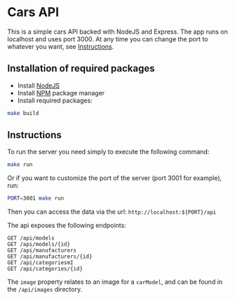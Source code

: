 # Cars API

This is a simple cars API backed with NodeJS and Express. The app runs on localhost and uses port 3000.
At any time you can change the port to whatever you want, see [Instructions](##Instructions).

## Installation of required packages
- Install [NodeJS](http://nodejs.org)
- Install [NPM](https://www.npmjs.com/package/npm) package manager
- Install required packages: 
```bash 
make build
```

## Instructions

To run the server you need simply to execute the following command:
```bash
make run
```
Or if you want to customize the port of the server (port 3001 for example), run:
```bash
PORT=3001 make run
```

Then you can access the data via the url: `http://localhost:${PORT}/api`

The api exposes the following endpoints:
```
GET /api/models
GET /api/models/{id}
GET /api/manufacturers
GET /api/manufacturers/{id}
GET /api/categoriesmI
GET /api/categories/{id}
```

The `image` property relates to an image for a `carModel`, and can be found in the `/api/images` directory.
